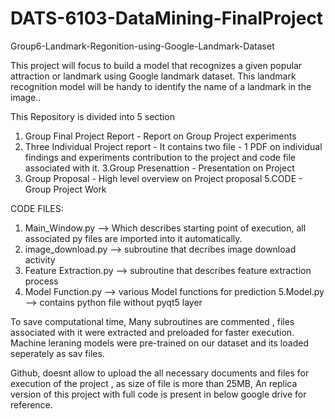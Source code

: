 # DATS-6103-DataMining-FinalProject
Group6-Landmark-Regonition-using-Google-Landmark-Dataset


This project will focus to build a model that recognizes a given popular attraction or landmark using Google landmark dataset. This landmark recognition model will be handy to identify the name of a landmark in the image..

This Repository is divided into 5 section 
1. Group Final Project Report  - Report on Group Project experiments 
2. Three Individual Project report - It contains two file - 1 PDF on individual findings and experiments contribution to the project and code file associated with it. 
3.Group Presenattion - Presentation on Project
4. Group Proposal - High level overview on Project proposal
5.CODE - Group Project Work 

CODE FILES: 
1. Main_Window.py --> Which describes starting point of execution, all associated py files are imported into it automatically. 
2. image_download.py --> subroutine that decribes image download activity
3. Feature Extraction.py --> subroutine that describes feature extraction process
4. Model Function.py --> various Model functions for prediction
5.Model.py --> contains python file without pyqt5 layer

To save computational time, Many subroutines are commented , files associated with it were extracted and preloaded for faster execution. 
Machine leraning models were pre-trained on our dataset and its loaded seperately as sav files. 

Github, doesnt allow to upload the all necessary documents and files for execution of the project , as size of file is more than 25MB, An replica version of this project with full code is present in below google drive for reference. 


